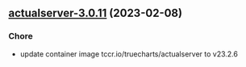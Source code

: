 

## [actualserver-3.0.11](https://github.com/truecharts/charts/compare/actualserver-3.0.10...actualserver-3.0.11) (2023-02-08)

### Chore

- update container image tccr.io/truecharts/actualserver to v23.2.6
  
  